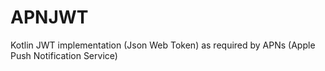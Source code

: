 # APNJWT
Kotlin JWT implementation (Json Web Token) as required by APNs (Apple Push Notification Service)
